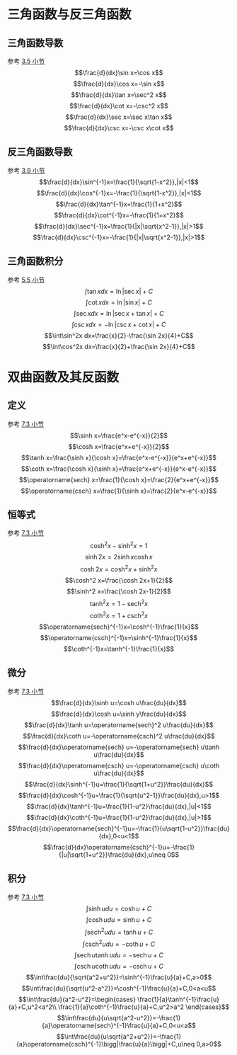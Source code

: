 # 三角函数与反三角函数

## 三角函数导数
参考 [3.5 小节](/010-Calculus/030-Derivatives/050-Derivatives-of-Trigonometric-Functions.md)
$$\frac{d}{dx}\sin x=\cos x$$
$$\frac{d}{dx}\cos x=-\sin x$$
$$\frac{d}{dx}\tan x=\sec^2 x$$
$$\frac{d}{dx}\cot x=-\csc^2 x$$
$$\frac{d}{dx}\sec x=\sec x\tan x$$
$$\frac{d}{dx}\csc x=-\csc x\cot x$$

## 反三角函数导数
参考 [3.9 小节](/010-Calculus/030-Derivatives/090-Inverse-Trigonometric-Functions.md)
$$\frac{d}{dx}\sin^{-1}x=\frac{1}{\sqrt{1-x^2}},|x|<1$$
$$\frac{d}{dx}\cos^{-1}x=-\frac{1}{\sqrt{1-x^2}},|x|<1$$
$$\frac{d}{dx}\tan^{-1}x=\frac{1}{1+x^2}$$
$$\frac{d}{dx}\cot^{-1}x=-\frac{1}{1+x^2}$$
$$\frac{d}{dx}\sec^{-1}x=\frac{1}{|x|\sqrt{x^2-1}},|x|>1$$
$$\frac{d}{dx}\csc^{-1}x=-\frac{1}{|x|\sqrt{x^2-1}},|x|>1$$

## 三角函数积分
参考 [5.5 小节](/010-Calculus/050-Integrals/050-Indefinite-Integrals-and-the-Substitution-Method.md)
$$\int\tan xdx=\ln|\sec x|+C$$
$$\int\cot xdx=\ln|\sin x|+C$$
$$\int\sec xdx=\ln|\sec x+\tan x|+C$$
$$\int\csc xdx=-\ln|\csc x+\cot x|+C$$
$$\int\sin^2x dx=\frac{x}{2}-\frac{\sin 2x}{4}+C$$
$$\int\cos^2x dx=\frac{x}{2}+\frac{\sin 2x}{4}+C$$

# 双曲函数及其反函数

## 定义
参考 [7.3 小节](/010-Calculus/070-Integrals-and-Transcendental-Functions/030-Hyperbolic-Functions.md)
$$\sinh x=\frac{e^x-e^{-x}}{2}$$
$$\cosh x=\frac{e^x+e^{-x}}{2}$$
$$\tanh x=\frac{\sinh x}{\cosh x}=\frac{e^x-e^{-x}}{e^x+e^{-x}}$$
$$\coth x=\frac{\cosh x}{\sinh x}=\frac{e^x+e^{-x}}{e^x-e^{-x}}$$
$$\operatorname{sech} x=\frac{1}{\cosh x}=\frac{2}{e^x+e^{-x}}$$
$$\operatorname{csch} x=\frac{1}{\sinh x}=\frac{2}{e^x-e^{-x}}$$

## 恒等式
参考 [7.3 小节](/010-Calculus/070-Integrals-and-Transcendental-Functions/030-Hyperbolic-Functions.md)
$$\cosh^2 x-\sinh^2 x=1$$
$$\sinh 2x=2\sinh x\cosh x$$
$$\cosh 2x=\cosh^2 x+\sinh^2 x$$
$$\cosh^2 x=\frac{\cosh 2x+1}{2}$$
$$\sinh^2 x=\frac{\cosh 2x-1}{2}$$
$$\tanh^2 x=1-\operatorname{sech}^2 x$$
$$\coth^2 x=1+\operatorname{csch}^2 x$$
$$\operatorname{sech}^{-1}x=\cosh^{-1}\frac{1}{x}$$
$$\operatorname{csch}^{-1}x=\sinh^{-1}\frac{1}{x}$$
$$\coth^{-1}x=\tanh^{-1}\frac{1}{x}$$

## 微分
参考 [7.3 小节](/010-Calculus/070-Integrals-and-Transcendental-Functions/030-Hyperbolic-Functions.md)
$$\frac{d}{dx}\sinh u=\cosh u\frac{du}{dx}$$
$$\frac{d}{dx}\cosh u=\sinh y\frac{du}{dx}$$
$$\frac{d}{dx}\tanh u=\operatorname{sech}^2 u\frac{du}{dx}$$
$$\frac{d}{dx}\coth u=-\operatorname{csch}^2 u\frac{du}{dx}$$
$$\frac{d}{dx}\operatorname{sech} u=-\operatorname{sech} u\tanh u\frac{du}{dx}$$
$$\frac{d}{dx}\operatorname{csch} u=-\operatorname{csch} u\coth u\frac{du}{dx}$$
$$\frac{d}{dx}\sinh^{-1}u=\frac{1}{\sqrt{1+u^2}}\frac{du}{dx}$$
$$\frac{d}{dx}\cosh^{-1}u=\frac{1}{\sqrt{u^2-1}}\frac{du}{dx},u>1$$
$$\frac{d}{dx}\tanh^{-1}u=\frac{1}{1-u^2}\frac{du}{dx},|u|<1$$
$$\frac{d}{dx}\coth^{-1}u=\frac{1}{1-u^2}\frac{du}{dx},|u|>1$$
$$\frac{d}{dx}\operatorname{sech}^{-1}u=-\frac{1}{u\sqrt{1-u^2}}\frac{du}{dx},0<u<1$$
$$\frac{d}{dx}\operatorname{csch}^{-1}u=-\frac{1}{|u|\sqrt{1+u^2}}\frac{du}{dx},u\neq 0$$

## 积分
参考 [7.3 小节](/010-Calculus/070-Integrals-and-Transcendental-Functions/030-Hyperbolic-Functions.md)
$$\int\sinh udu=\cosh u+C$$
$$\int\cosh udu=\sinh u+C$$
$$\int\operatorname{sech}^2 udu=\tanh u+C$$
$$\int\operatorname{csch}^2 udu=-\coth u+C$$
$$\int\operatorname{sech} u\tanh udu=-\operatorname{sech} u+C$$
$$\int\operatorname{csch} u\coth udu=-\operatorname{csch} u+C$$
$$\int\frac{du}{\sqrt{a^2+u^2}}=\sinh^{-1}\frac{u}{a}+C,a>0$$
$$\int\frac{du}{\sqrt{u^2-a^2}}=\cosh^{-1}\frac{u}{a}+C,0<a<u$$
$$\int\frac{du}{a^2-u^2}=\begin{cases}
\frac{1}{a}\tanh^{-1}\frac{u}{a}+C,u^2<a^2\\
\frac{1}{a}\coth^{-1}\frac{u}{a}+C,u^2>a^2
\end{cases}$$
$$\int\frac{du}{u\sqrt{a^2-u^2}}=-\frac{1}{a}\operatorname{sech}^{-1}\frac{u}{a}+C,0<u<a$$
$$\int\frac{du}{u\sqrt{a^2+u^2}}=-\frac{1}{a}\operatorname{csch}^{-1}\bigg|\frac{u}{a}\bigg|+C,u\neq 0,a>0$$
